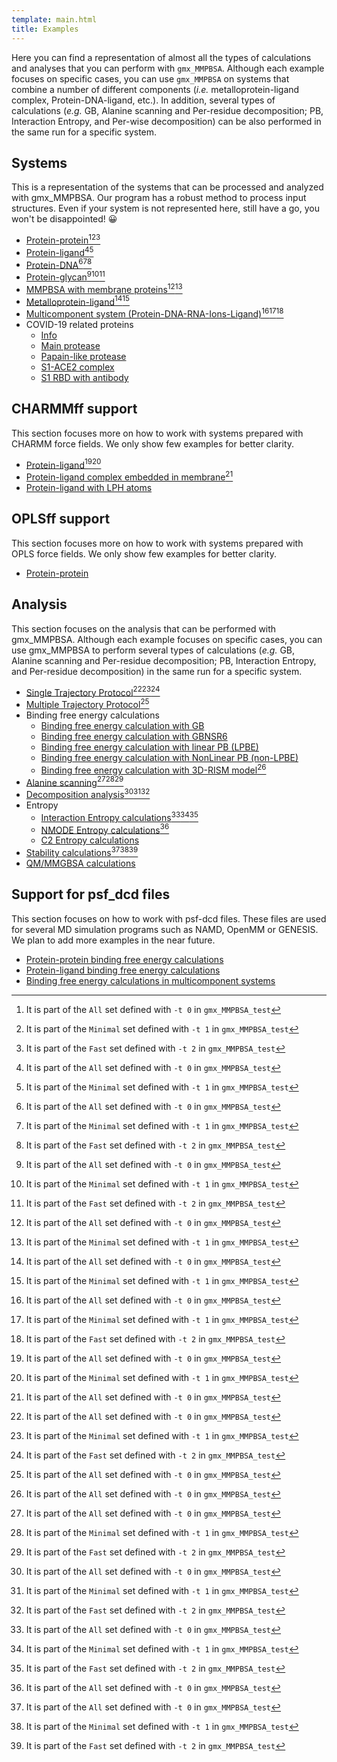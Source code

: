 ```yaml
---
template: main.html
title: Examples
---
```


Here you can find a representation of almost all the types of calculations and analyses that you can perform 
with `gmx_MMPBSA`. Although each example focuses on specific cases, you can use `gmx_MMPBSA` on systems that combine 
a number of different components (_i.e._ metalloprotein-ligand complex, Protein-DNA-ligand, etc.). In addition, 
several types of calculations (_e.g._ GB, Alanine scanning and Per-residue decomposition; PB, Interaction Entropy, 
and Per-wise decomposition) can be also performed in the same run for a specific system.

## Systems

This is a representation of the systems that can be processed and analyzed with gmx_MMPBSA. Our program has a robust 
method to process input structures. Even if your system is not represented here, still have a go, you won't 
be disappointed! 😀

* [Protein-protein](Protein_protein/README.md)[^1][^2][^3]
* [Protein-ligand](Protein_ligand/ST/README.md)[^1][^2]  
* [Protein-DNA](Protein_DNA/README.md)[^1][^2][^3]
* [Protein-glycan](Protein_glycan/README.md)[^1][^2][^3]
* [MMPBSA with membrane proteins](Protein_membrane/README.md)[^1][^2]  
* [Metalloprotein-ligand](Metalloprotein_ligand/README.md)[^1][^2]
* [Multicomponent system (Protein-DNA-RNA-Ions-Ligand)](Comp_receptor/README.md)[^1][^2][^3]
* COVID-19 related proteins
    * [Info](COVID-19_related_proteins/README.md)
    * [Main protease](COVID-19_related_proteins/Main_protease_7l5d/README.md)
    * [Papain-like protease](COVID-19_related_proteins/Papain-like_protease_7koj/README.md)
    * [S1-ACE2 complex](COVID-19_related_proteins/S1-ACE2_complex_7dmu/README.md)
    * [S1 RBD with antibody](COVID-19_related_proteins/S1_RBD_with_antibody_6zlr/README.md)

## CHARMMff support

This section focuses more on how to work with systems prepared with CHARMM force fields. We only show few examples 
for better clarity.

* [Protein-ligand](Protein_ligand_CHARMMff/README.md)[^1][^2]
* [Protein-ligand complex embedded in membrane](Protein_membrane_CHARMMff/README.md)[^1]
* [Protein-ligand with LPH atoms](Protein_ligand_LPH_atoms_CHARMMff/README.md)

## OPLSff support

This section focuses more on how to work with systems prepared with OPLS force fields. We only show few examples 
for better clarity.

* [Protein-protein](OPLS/protein_protein/README.md)

## Analysis

This section focuses on the analysis that can be performed with gmx_MMPBSA. Although each example focuses on specific 
cases, you can use gmx_MMPBSA to perform several types of calculations (_e.g._ GB, Alanine scanning and Per-residue 
decomposition; PB, Interaction Entropy, and Per-residue decomposition) in the same run for a specific system.

* [Single Trajectory Protocol](Protein_ligand/ST/README.md)[^1][^2][^3]
* [Multiple Trajectory Protocol](Protein_ligand/MT/README.md)[^1]
* Binding free energy calculations
    * [Binding free energy calculation with GB](Protein_ligand/ST/README.md)
    * [Binding free energy calculation with GBNSR6](GBNSR6/README.md)
    * [Binding free energy calculation with linear PB (LPBE)](Linear_PB_solver/README.md)
    * [Binding free energy calculation with NonLinear PB (non-LPBE)](NonLinear_PB_solver/README.md)  
    * [Binding free energy calculation with 3D-RISM model](3D-RISM/README.md)[^1]
* [Alanine scanning](Alanine_scanning/README.md)[^1][^2][^3]
* [Decomposition analysis](Decomposition_analysis/README.md)[^1][^2][^3]
* Entropy
    * [Interaction Entropy calculations](Entropy_calculations/Interaction_Entropy/README.md)[^1][^2][^3]
    * [NMODE Entropy calculations](Entropy_calculations/nmode/README.md)[^1]
    * [C2 Entropy calculations](Entropy_calculations/C2_Entropy/README.md)
* [Stability calculations](Stability/README.md)[^1][^2][^3]
* [QM/MMGBSA calculations](QM_MMGBSA/README.md)

## Support for psf_dcd files

This section focuses on how to work with psf-dcd files. These files are used for several MD simulation 
programs such as NAMD, OpenMM or GENESIS. We plan to add more examples in the near future.

* [Protein-protein binding free energy calculations](psf_dcd/protein_protein/README.md)
* [Protein-ligand binding free energy calculations](psf_dcd/protein_ligand/README.md)
* [Binding free energy calculations in multicomponent systems](psf_dcd/multicomponent_system/README.md)

 [^1]: It is part of the `All` set defined with `-t 0` in `gmx_MMPBSA_test`
 [^2]: It is part of the `Minimal` set defined with `-t 1` in `gmx_MMPBSA_test`
 [^3]: It is part of the `Fast` set defined with `-t 2` in `gmx_MMPBSA_test`
